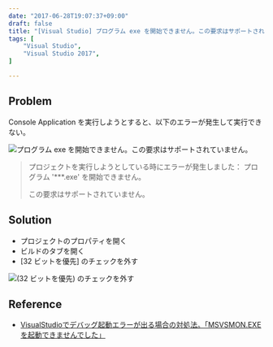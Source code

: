 ```yaml
---
date: "2017-06-28T19:07:37+09:00"
draft: false
title: "[Visual Studio] プログラム exe を開始できません。この要求はサポートされていません。"
tags: [
    "Visual Studio",
    "Visual Studio 2017",
]

---
```


## Problem

Console Application を実行しようとすると、以下のエラーが発生して実行できない。

![プログラム exe を開始できません。この要求はサポートされていません。](/images/visual-studio-cannot-start-console-application/visual-studio-cannot-start-console-application-problem.png)

> プロジェクトを実行しようとしている時にエラーが発生しました：
> プログラム '***.exe' を開始できません。
>
> この要求はサポートされていません。

## Solution

- プロジェクトのプロパティを開く
- ビルドのタブを開く
- [32 ビットを優先] のチェックを外す

![(32 ビットを優先) のチェックを外す](/images/visual-studio-cannot-start-console-application/visual-studio-cannot-start-console-application-solution.png)

## Reference

- [VisualStudioでデバッグ起動エラーが出る場合の対処法。「MSVSMON\.EXEを起動できませんでした」](http://www.jami2010.com/vs-debug-error-msvsmonexe/)